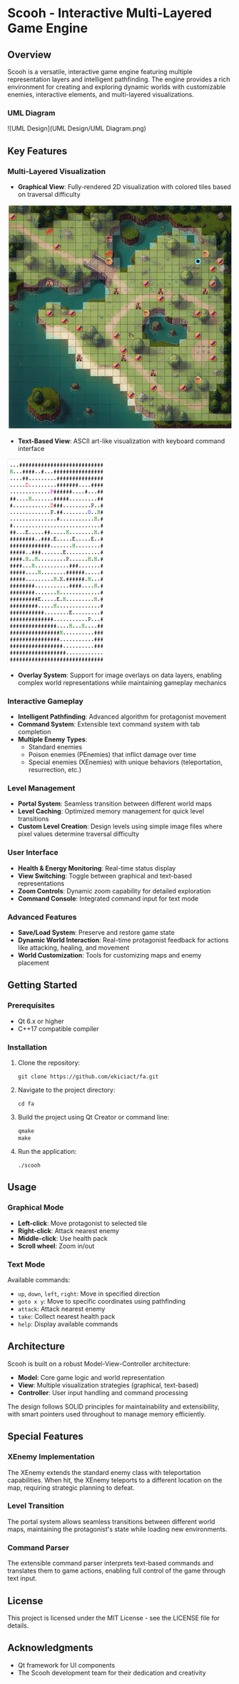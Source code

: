 # Scooh - Interactive Multi-Layered Game Engine

## Overview

Scooh is a versatile, interactive game engine featuring multiple representation layers and intelligent pathfinding. The engine provides a rich environment for creating and exploring dynamic worlds with customizable enemies, interactive elements, and multi-layered visualizations.

### UML Diagram

![UML Design](UML Design/UML Diagram.png)

## Key Features

### Multi-Layered Visualization

- **Graphical View**: Fully-rendered 2D visualization with colored tiles based on traversal difficulty

![Graphical View](resources/game_view.png)

- **Text-Based View**: ASCII art-like visualization with keyboard command interface

![Text-Based View](resources/text_view.png)

- **Overlay System**: Support for image overlays on data layers, enabling complex world representations while maintaining gameplay mechanics

### Interactive Gameplay

- **Intelligent Pathfinding**: Advanced algorithm for protagonist movement
- **Command System**: Extensible text command system with tab completion
- **Multiple Enemy Types**: 
  - Standard enemies
  - Poison enemies (PEnemies) that inflict damage over time
  - Special enemies (XEnemies) with unique behaviors (teleportation, resurrection, etc.)

### Level Management

- **Portal System**: Seamless transition between different world maps
- **Level Caching**: Optimized memory management for quick level transitions
- **Custom Level Creation**: Design levels using simple image files where pixel values determine traversal difficulty

### User Interface

- **Health & Energy Monitoring**: Real-time status display
- **View Switching**: Toggle between graphical and text-based representations
- **Zoom Controls**: Dynamic zoom capability for detailed exploration
- **Command Console**: Integrated command input for text mode

### Advanced Features

- **Save/Load System**: Preserve and restore game state
- **Dynamic World Interaction**: Real-time protagonist feedback for actions like attacking, healing, and movement
- **World Customization**: Tools for customizing maps and enemy placement

## Getting Started

### Prerequisites

- Qt 6.x or higher
- C++17 compatible compiler

### Installation

1. Clone the repository:
   ```
   git clone https://github.com/ekiciact/fa.git
   ```

2. Navigate to the project directory:
   ```
   cd fa
   ```

3. Build the project using Qt Creator or command line:
   ```
   qmake
   make
   ```

4. Run the application:
   ```
   ./scooh
   ```

## Usage

### Graphical Mode

- **Left-click**: Move protagonist to selected tile
- **Right-click**: Attack nearest enemy
- **Middle-click**: Use health pack
- **Scroll wheel**: Zoom in/out

### Text Mode

Available commands:
- `up`, `down`, `left`, `right`: Move in specified direction
- `goto x y`: Move to specific coordinates using pathfinding
- `attack`: Attack nearest enemy
- `take`: Collect nearest health pack
- `help`: Display available commands

## Architecture

Scooh is built on a robust Model-View-Controller architecture:

- **Model**: Core game logic and world representation
- **View**: Multiple visualization strategies (graphical, text-based)
- **Controller**: User input handling and command processing

The design follows SOLID principles for maintainability and extensibility, with smart pointers used throughout to manage memory efficiently.

## Special Features

### XEnemy Implementation

The XEnemy extends the standard enemy class with teleportation capabilities. When hit, the XEnemy teleports to a different location on the map, requiring strategic planning to defeat.

### Level Transition

The portal system allows seamless transitions between different world maps, maintaining the protagonist's state while loading new environments.

### Command Parser

The extensible command parser interprets text-based commands and translates them to game actions, enabling full control of the game through text input.

## License

This project is licensed under the MIT License - see the LICENSE file for details.

## Acknowledgments

- Qt framework for UI components
- The Scooh development team for their dedication and creativity 
